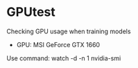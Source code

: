 # GPUtest
Checking GPU usage when training models
- GPU: MSI GeForce GTX 1660

Use command: watch -d -n 1 nvidia-smi
